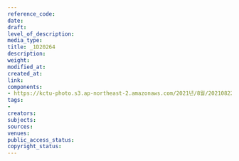 ```yaml
---
reference_code: 
date: 
draft: 
level_of_description: 
media_type: 
title: _1D20264
description: 
weight: 
modified_at: 
created_at: 
link: 
components:
- https://kctu-photo.s3.ap-northeast-2.amazonaws.com/2021년/8월/20210822_’착취와+무권리의+고용허가제를+말한다!’+이주노동자+증언대회/_1D20264.jpg
tags:
- 
creators: 
subjects: 
sources: 
venues: 
public_access_status: 
copyright_status: 
---
```

